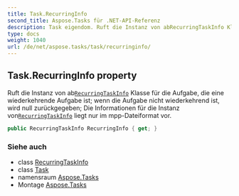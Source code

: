 ```yaml
---
title: Task.RecurringInfo
second_title: Aspose.Tasks für .NET-API-Referenz
description: Task eigendom. Ruft die Instanz von abRecurringTaskInfo Klasse für die Aufgabe die eine wiederkehrende Aufgabe ist wenn die Aufgabe nicht wiederkehrend ist wird null zurückgegeben  Die Informationen für die Instanz vonRecurringTaskInfo liegt nur im mppDateiformat vor.
type: docs
weight: 1040
url: /de/net/aspose.tasks/task/recurringinfo/
---
```

## Task.RecurringInfo property

Ruft die Instanz von ab[`RecurringTaskInfo`](../../recurringtaskinfo/) Klasse für die Aufgabe, die eine wiederkehrende Aufgabe ist; wenn die Aufgabe nicht wiederkehrend ist, wird null zurückgegeben;  Die Informationen für die Instanz von[`RecurringTaskInfo`](../../recurringtaskinfo/) liegt nur im mpp-Dateiformat vor.

```csharp
public RecurringTaskInfo RecurringInfo { get; }
```

### Siehe auch

* class [RecurringTaskInfo](../../recurringtaskinfo/)
* class [Task](../)
* namensraum [Aspose.Tasks](../../task/)
* Montage [Aspose.Tasks](../../../)


